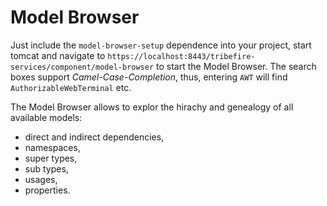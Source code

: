 # Model Browser

Just include the `model-browser-setup` dependence into your project,
start tomcat and navigate to
`https://localhost:8443/tribefire-services/component/model-browser` to
start the Model Browser. The search boxes support
*Camel-Case-Completion*, thus, entering `AWT` will find
`AuthorizableWebTerminal` etc.

The Model Browser allows to explor the hirachy and genealogy of all
available models:

  - direct and indirect dependencies,
  - namespaces,
  - super types,
  - sub types,
  - usages,
  - properties.

